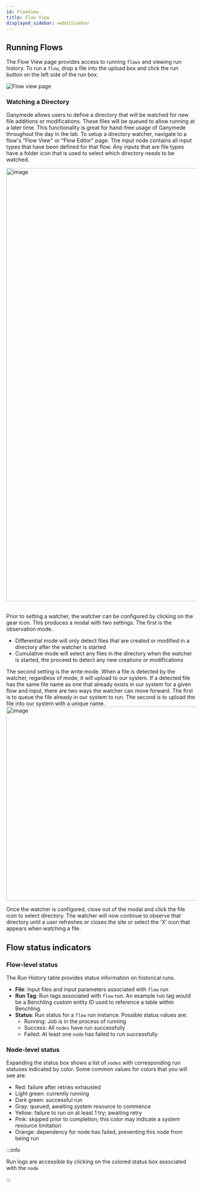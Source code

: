 ```yaml
---
id: FlowView
title: Flow View
displayed_sidebar: webUiSidebar
---
```


## Running Flows

The Flow View page provides access to running `flows` and viewing run history. To run a `flow`, drop a file into the upload box and click the run button on the left side of the run box.

<img alt="Flow view page" src="https://ganymede-bio.mo.cloudinary.net/apiServer/FlowView_20221220.png" />


### Watching a Directory

Ganymede allows users to define a directory that will be watched for new file additions or modifications. These files will be queued to allow running at a later time. This functionality is great for hand-free usage of Ganymede throughout the day in the lab. To setup a directory watcher, navigate to a flow's "Flow View" or "Flow Editor" page. The input node contains all input types that have been defined for that flow. Any inputs that are file types  have a folder icon that is used to select which directory needs to be watched.

<img width="1152" alt="image" src="https://user-images.githubusercontent.com/111307862/209197862-f5da2518-710c-4cc6-bd8f-fa6353c49154.png" />
&nbsp;

 Prior to setting a watcher, the watcher can be configured by clicking on the gear icon. This produces a modal with two settings. The first is the observation mode.
 - Differential mode will only detect files that are created or modified in a directory after the watcher is started
 - Cumulative mode will select any files in the directory when the watcher is started, the proceed to detect any new creations or modifications

The second setting is the write mode. When a file is detected by the watcher, regardless of mode, it will upload to our system. If a detected file has the same file name as one that already exists in our system for a given flow and input, there are two ways the watcher can move forward. The first is to queue the file already in our system to run. The second is to upload the file into our system with a unique name.
<img width="516" alt="image" src="https://user-images.githubusercontent.com/111307862/208987244-9fddd32f-5584-4979-9694-e9c8d8383777.png" />

Once the watcher is configured, close out of the modal and click the file icon to select directory. The watcher will now continue to observe that directory until a user refreshes or closes the site or select the 'X' icon that appears when watching a file.
 
## Flow status indicators

### Flow-level status

The Run History table provides status information on historical runs.

- **File**: Input files and input parameters associated with `flow` run
- **Run Tag**: Run tags associated with `flow` run. An example run tag would be a Benchling custom entity ID used to reference a table within Benchling.
- **Status**: Run status for a `flow` run instance.  Possible status values are: 
  - Running: Job is in the process of running
  - Success: All `nodes` have run successfully
  - Failed: At least one `node` has failed to run successfully

### Node-level status

Expanding the status box shows a list of `nodes` with corresponding run statuses indicated by color.  Some common values for colors that you will see are:
  - Red: failure after retries exhausted
  - Light green: currently running
  - Dark green: successful run
  - Gray: queued; awaiting system resource to commence
  - Yellow: failure to run on at least 1 try; awaiting retry
  - Pink: skipped prior to completion; this color may indicate a system resource limitation
  - Orange: dependency for node has failed, preventing this node from being run

:::info

Run logs are accessible by clicking on the colored status box associated with the `node`

:::
